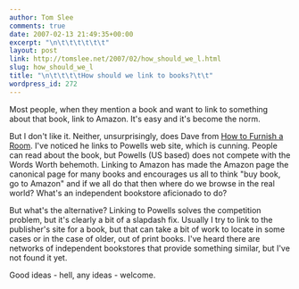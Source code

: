```yaml
---
author: Tom Slee
comments: true
date: 2007-02-13 21:49:35+00:00
excerpt: "\n\t\t\t\t\t\t"
layout: post
link: http://tomslee.net/2007/02/how_should_we_l.html
slug: how_should_we_l
title: "\n\t\t\t\tHow should we link to books?\t\t"
wordpress_id: 272
---
```



				

Most people, when they mention a book and want to link to something about that book, link to Amazon. It's easy and it's become the norm.




But I don't like it. Neither, unsurprisingly, does Dave from [How to Furnish a Room](http://howtofurnisharoom.blogspot.com/). I've noticed he links to Powells web site, which is cunning. People can read about the book, but Powells (US based) does not compete with the Words Worth behemoth. Linking to Amazon has made the Amazon page the canonical page for many books and encourages us all to think "buy book, go to Amazon" and if we all do that then where do we browse in the real world? What's an independent bookstore aficionado to do?




But what's the alternative? Linking to Powells solves the competition problem, but it's clearly a bit of a slapdash fix. Usually I try to link to the publisher's site for a book, but that can take a bit of work to locate in some cases or in the case of older, out of print books. I've heard there are networks of independent bookstores that provide something similar, but I've not found it yet.




Good ideas - hell, any ideas - welcome.


		
